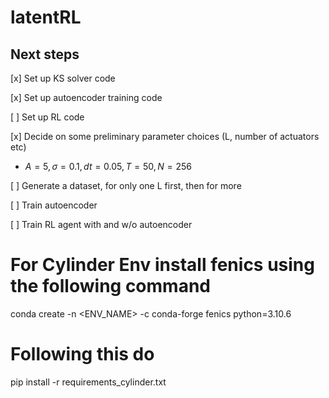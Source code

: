 # latentRL

## Next steps

[x] Set up KS solver code

[x] Set up autoencoder training code 

[ ] Set up RL code

[x] Decide on some preliminary parameter choices (L, number of actuators etc)
 - $A=5, \sigma=0.1, dt=0.05, T=50, N =256$

[ ] Generate a dataset, for only one L first, then for more

[ ] Train autoencoder

[ ] Train RL agent with and w/o autoencoder


# For Cylinder Env install fenics using the following command

conda create -n <ENV_NAME> -c conda-forge fenics  python=3.10.6

# Following this do

pip install -r requirements_cylinder.txt



